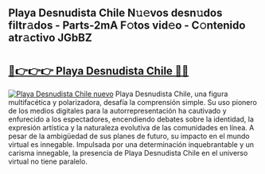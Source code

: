 ## Playa Desnudista Chile N𝚞𝚎vos desn𝚞dos filtr𝚊dos - Parts-2mA F𝚘tos vid𝚎o - C𝚘ntenido atr𝚊ctivo JGbBZ

# <h2><a href="http://mb0nqr8.tromn.icu/?c=Playa+Desnudista+Chile">🔗👉👉👉 Playa Desnudista Chile 🔗🔗</a></h2>

[![Playa Desnudista Chile nuevo](https://i.imgur.com/pEAQMta.gif)](http://mb0nqr8.tromn.icu/?c=Playa+Desnudista+Chile)
Playa Desnudista Chile, una figura multifacética y polarizadora, desafía la comprensión simple. Su uso pionero de los medios digitales para la autorrepresentación ha cautivado y enfurecido a los espectadores, encendiendo debates sobre la identidad, la expresión artística y la naturaleza evolutiva de las comunidades en línea. A pesar de la ambigüedad de sus planes de futuro, su impacto en el mundo virtual es innegable. Impulsada por una determinación inquebrantable y un carisma innegable, la presencia de Playa Desnudista Chile en el universo virtual no tiene paralelo.
